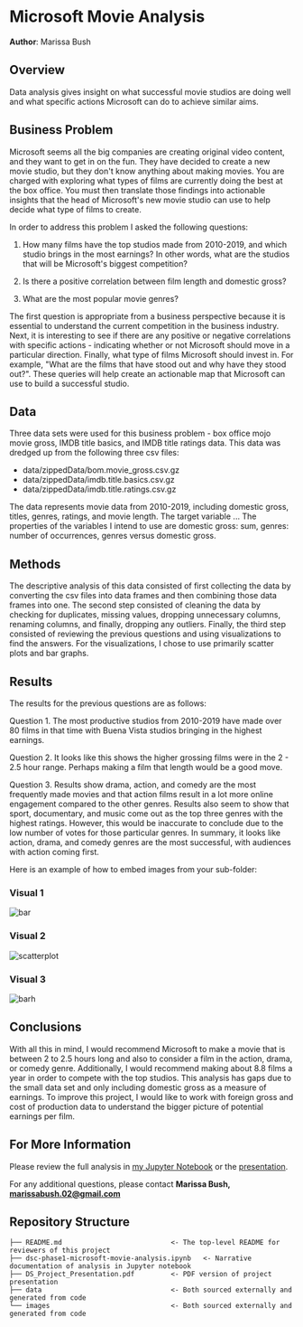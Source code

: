 # Microsoft Movie Analysis

**Author**: Marissa Bush

## Overview

Data analysis gives insight on what successful movie studios are doing well and what specific actions Microsoft can do to achieve similar aims.

## Business Problem

Microsoft seems all the big companies are creating original video content, and they want to get in on the fun. They have decided to create a new movie studio, but they don't know anything about making movies. You are charged with exploring what types of films are currently doing the best at the box office. You must then translate those findings into actionable insights that the head of Microsoft's new movie studio can use to help decide what type of films to create.

In order to address this problem I asked the following questions:

1.  How many films have the top studios made from 2010-2019, and which studio brings in the most earnings? In other words, what are the studios that will be Microsoft's biggest competition?

2. Is there a positive correlation between film length and domestic gross?

3. What are the most popular movie genres?

The first question is appropriate from a  business perspective because it is essential to understand the current competition in the business industry. Next, it is interesting to see if there are any positive or negative correlations with specific actions - indicating whether or not Microsoft should move in a particular direction. Finally, what type of films Microsoft should invest in. For example, "What are the films that have stood out and why have they stood out?". These queries will help create an actionable map that Microsoft can use to build a successful studio.

## Data

Three data sets were used for this business problem - box office mojo movie gross, IMDB title basics, and IMDB title ratings data. This data was dredged up from the following three csv files: 

+ data/zippedData/bom.movie_gross.csv.gz
+ data/zippedData/imdb.title.basics.csv.gz
+ data/zippedData/imdb.title.ratings.csv.gz

The data represents movie data from 2010-2019, including domestic gross, titles, genres, ratings, and movie length. The target variable ... The properties of the variables I intend to use are domestic gross: sum, genres: number of occurrences, genres versus domestic gross. 

## Methods

The descriptive analysis of this data consisted of first collecting the data by converting the csv files into data frames and then combining those data frames into one. The second step consisted of cleaning the data by checking for duplicates, missing values, dropping unnecessary columns, renaming columns, and finally, dropping any outliers. Finally, the third step consisted of reviewing the previous questions and using visualizations to find the answers. For the visualizations, I chose to use primarily scatter plots and bar graphs.

## Results

The results for the previous questions are as follows:

Question 1. The most productive studios from 2010-2019 have made over 80 films in that time with Buena Vista studios bringing in the highest earnings.

Question 2. It looks like this shows the higher grossing films were in the 2 - 2.5 hour range. Perhaps making a film that length would be a good move.

Question 3. Results show drama, action, and comedy are the most frequently made movies and that action films result in a lot more online engagement compared to the other genres. Results also seem to show that sport, documentary, and music come out as the top three genres with the highest ratings. However, this would be inaccurate to conclude due to the low number of votes for those particular genres. In summary, it looks like action, drama, and comedy genres are the most successful, with audiences with action coming first.


Here is an example of how to embed images from your sub-folder:

### Visual 1
![bar](q1-top-grossing-studios:bar.png)

### Visual 2
![scatterplot](q2-domestic-gross-vs-ml:scatter.png)

### Visual 3
![barh](genres-by-customer-engagement:barh.png)

## Conclusions

With all this in mind, I would recommend Microsoft to make a movie that is between 2 to 2.5 hours long and also to consider a film in the action, drama, or comedy genre. Additionally, I would recommend making about 8.8 films a year in order to compete with the top studios. This analysis has gaps due to the small data set and only including domestic gross as a measure of earnings. To improve this project, I would like to work with foreign gross and cost of production data to understand the bigger picture of potential earnings per film. 


## For More Information

Please review the full analysis in [my Jupyter Notebook](.dsc-phase1-microsoft-movie-analysis.ipynb) or the [presentation](./DS_Project_Presentation.pdf).

For any additional questions, please contact **Marissa Bush, marissabush.02@gmail.com**

## Repository Structure

```
├── README.md                           <- The top-level README for reviewers of this project
├── dsc-phase1-microsoft-movie-analysis.ipynb   <- Narrative documentation of analysis in Jupyter notebook
├── DS_Project_Presentation.pdf         <- PDF version of project presentation
├── data                                <- Both sourced externally and generated from code
└── images                              <- Both sourced externally and generated from code
```
